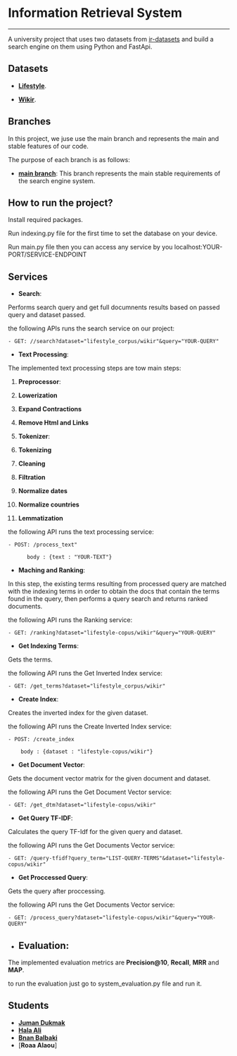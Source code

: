 # Information Retrieval System

***

A university project that uses two datasets from [ir-datasets](https://ir-datasets.com/) and build a search engine on them using Python and FastApi.

## Datasets

- [**Lifestyle**](https://ir-datasets.com/lotte.html#lotte/lifestyle/dev).

- [**Wikir**](https://ir-datasets.com/wikir.html#wikir/en1k/training).
## Branches

In this project, we juse use the main branch and represents the main and stable features of our code.

The purpose of each branch is as follows:

- [**main branch**](https://github.com/Rana-Aldahhan/ir-search-engine): This branch represents the main stable requirements of the search engine system.


## How to run the project?

Install required packages. 

Run indexing.py file for the first time to set the database on your device.

Run main.py file then you can access any service by you localhost:YOUR-PORT/SERVICE-ENDPOINT


## Services


- **Search**:

Performs search query and get full documnents results based on passed query and dataset passed.

the following APIs runs the search service on our project:

    - GET: //search?dataset="lifestyle_corpus/wikir"&query="YOUR-QUERY"

- **Text Processing**:

The implemented text processing steps are tow main steps:

1. **Preprocessor**:
  
  1. **Lowerization**


  2. **Expand Contractions**


  3. **Remove Html and Links**

2. **Tokenizer**:

  1. **Tokenizing**


  2. **Cleaning**


  3. **Filtration**


  4. **Normalize dates**


  5. **Normalize countries**


  6. **Lemmatization**


the following API runs the text processing service:

    - POST: /process_text"

          body : {text : "YOUR-TEXT"}

- **Maching and Ranking**:

In this step, the existing terms resulting from processed query are matched with the indexing terms in order to obtain the docs that contain the terms found in the query, then performs a query search and returns ranked documents. 

the following API runs the Ranking service:

    - GET: /ranking?dataset="lifestyle-copus/wikir"&query="YOUR-QUERY"

- **Get Indexing Terms**:

Gets the terms. 

the following API runs the Get Inverted Index service:

    - GET: /get_terms?dataset="lifestyle_corpus/wikir"

- **Create Index**:

Creates the inverted index for the given dataset. 

the following API runs the Create Inverted Index service:

    - POST: /create_index

        body : {dataset : "lifestyle-copus/wikir"}

- **Get Document Vector**:

Gets the document vector matrix for the given document and dataset. 

the following API runs the Get Document Vector service:

    - GET: /get_dtm?dataset="lifestyle-copus/wikir"

- **Get Query TF-IDF**:

Calculates the query TF-Idf for the given query and dataset. 

the following API runs the Get Documents Vector service:

    - GET: /query-tfidf?query_term="LIST-QUERY-TERMS"&dataset="lifestyle-copus/wikir"

- **Get Proccessed Query**:

Gets the query after proccessing. 

the following API runs the Get Documents Vector service:

    - GET: /process_query?dataset="lifestyle-copus/wikir"&query="YOUR-QUERY"

- ## Evaluation:

The implemented evaluation metrics are **Precision@10**, **Recall**, **MRR** and **MAP**.

to run the evaluation just go to system_evaluation.py file and run it.


## Students

- [**Juman Dukmak**]((https://github.com/JumanDukmak))
- [**Hala Ali**](https://github.com/HALA-7)
- [**Bnan Balbaki**](https://github.com/BananBalbaki2002)
- [**Roaa Alaou**]
